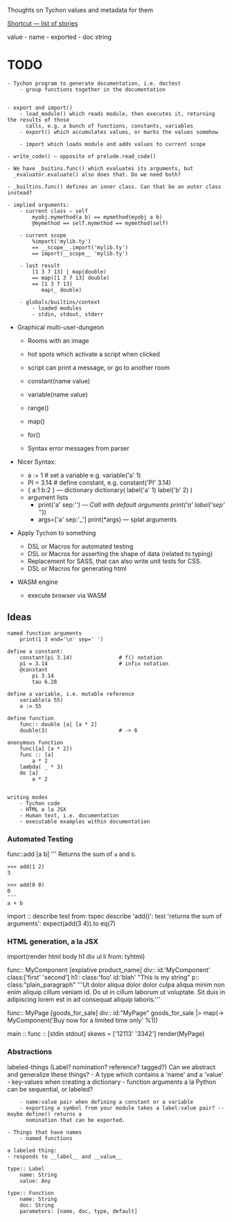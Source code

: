 Thoughts on Tychon values and metadata for them

[ Shortcut — list of stories ]( https://app.shortcut.com/nitidbit/stories/space/unsaved )

value
    - name
    - exported
    - doc string

TODO
====
    - Tychon program to generate documentation, i.e. doctest
        - group functions together in the documentation


    - export and import()
        - load_module() which reads module, then executes it, returning the results of those
          calls, e.g. a bunch of functions, constants, variables
        - export() which accumulates values, or marks the values somehow

        - import which loads module and adds values to current scope

    - write_code() — opposite of prelude.read_code()

    - We have _buitins.func() which evaluates its arguments, but
      _evaluator.evaluate() also does that. Do we need both?

    - _builtins.func() defines an inner class. Can that be an outer class instead?

    - implied arguments:
        - current class — self
            myobj.mymethod(a b) == mymethod(myobj a b)
            @mymethod == self.mymethod == mymethod(self)

        - current scope
            %import('mylib.ty')
            == __scope__.import('mylib.ty')
            == import(__scope__ 'mylib.ty')

        - last result
            [1 3 7 13] | map(double)
            == map([1 3 7 13] double)
            == [1 3 7 13]
               map(_ double)

        - globals/builtins/context
            - loaded modules
            - stdin, stdout, stderr

* Graphical multi-user-dungeon
    - Rooms with an image
    - hot spots which activate a script when clicked
    - script can print a message, or go to another room

    - constant(name value)
    - variable(name value)
    - range()
    - map()
    - for()
    - Syntax error messages from parser

* Nicer Syntax:
    - a := 1            # set a variable e.g. variable('a' 1)
    - PI = 3.14         # define constant, e.g. constant('PI' 3.14)
    - { a:1 b:2 } — dictionary
      dictionary( label('a' 1) label('b' 2) )
    - argument lists
        - print('a' sep:'_') — Call with default arguments
          print('a' label('sep' '_'))
        - args=['a' sep:'_']
          print(*args)       — splat arguments

* Apply Tychon to something
    - DSL or Macros for automated testing
    - DSL or Macros for asserting the shape of data (related to typing)
    - Replacement for SASS, that can also write unit tests for CSS.
    - DSL or Macros for generating html

* WASM engine
    - execute browser via WASM


Ideas
-----

    named function arguments
        print(1 3 end='\n' sep=' ')

    define a constant:
        constant(pi 3.14)               # f() notation
        pi = 3.14                       # infix notation
        @constant
            pi 3.14
            tau 6.28

    define a variable, i.e. mutable reference
        variable(a 55)
        a := 55

    define function
        func:: double |a| [a * 2]
        double(3)                       # -> 6

    anonymous function
        func([a] [a * 2])
        func :: [a]
            a * 2
        lambda( _ * 3)
        do [a]
            a * 2


    writing modes
        - Tychon code
        - HTML a la JSX
        - Human text, i.e. documentation
        - executable examples within documentation


### Automated Testing

func::add [a b]
    '''
    Returns the sum of `a` and `b`.

    >>> add(1 2)
    3

    >>> add(0 0)
    0
    '''
    a + b

import :: describe test from: tspec
describe 'add()':
    test 'returns the sum of arguments':
        expect(add(3 4)).to eq(7)


### HTML generation, a la JSX

import(render html body h1 div ul li from: tyhtml)

func:: MyComponent [explative product_name]
    div:: id:'MyComponent' class:['first' 'second']
        h1:: class:'foo' id:'blah'
            "This is my string"
        p:: class:"plain_paragraph"
            '''Ut dolor aliqua dolor dolor culpa aliqua minim non enim aliquip cillum veniam
            id.  Do ut in cillum laborum ut voluptate.  Sit duis in adipiscing lorem est in ad
            consequat aliquip laboris.'''

func:: MyPage [goods_for_sale]
    div:: id:"MyPage"
        goods_for_sale |> map(-> MyComponent('Buy now for a limited time only' %1))

main :: func :: [stdin stdout]
    skews = ['12113' '3342']
    render(MyPage)

### Abstractions

labeled-things (Label? nomination? reference? tagged?)
    Can we abstract and generalize these things?
    - A type which contains a 'name' and a 'value'
        - key-values when creating a dictionary
        - function arguments a la Python can be sequential, or labeled?

        - name:value pair when defining a constant or a variable
        - exporting a symbol from your module takes a label:value pair? -- maybe define() returns a
          nomination that can be exported.

    - Things that have names
        - named functions

    a labeled thing:
    - responds to __label__ and __value__

    type:: Label
        name: String
        value: Any

    type:: Function
        name: String
        doc: String
        parameters: [name, doc, type, default]

